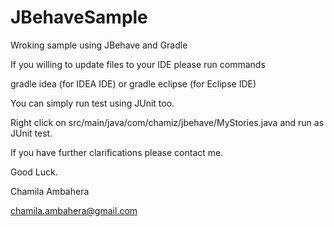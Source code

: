 # JBehaveSample
Wroking sample using JBehave and Gradle

If you willing to update files to your IDE please run commands

gradle idea (for IDEA IDE) or
gradle eclipse (for Eclipse IDE)

You can simply run test using JUnit too. 

Right click on src/main/java/com/chamiz/jbehave/MyStories.java and run as JUnit test.

If you have further clarifications please contact me.

Good Luck. 

Chamila Ambahera

chamila.ambahera@gmail.com




